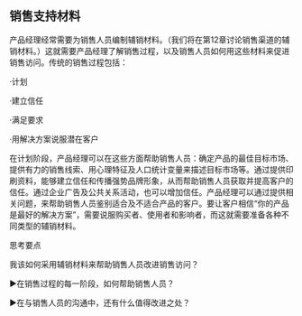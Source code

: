 ## 销售支持材料

产品经理经常需要为销售人员编制辅销材料。（我们将在第12章讨论销售渠道的辅销材料。）这就需要产品经理了解销售过程，以及销售人员如何用这些材料来促进销售访问。传统的销售过程包括：

·计划

·建立信任

·满足要求

·用解决方案说服潜在客户

在计划阶段，产品经理可以在这些方面帮助销售人员：确定产品的最佳目标市场、提供有力的销售线索、用心理特征及人口统计变量来描述目标市场等。通过提供印刷资料，能够建立信任和传播强势品牌形象，从而帮助销售人员获取并提高客户的信任。通过企业广告及公共关系活动，也可以增加信任。产品经理可以通过提供相关问题，来帮助销售人员鉴别适合及不适合产品的客户。要让客户相信“你的产品是最好的解决方案”，需要说服购买者、使用者和影响者，而这就需要准备各种不同类型的辅销材料。

思考要点

我该如何采用辅销材料来帮助销售人员改进销售访问？

▶在销售过程的每一阶段，如何帮助销售人员？

▶在与销售人员的沟通中，还有什么值得改进之处？
